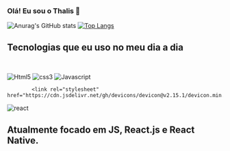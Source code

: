 ### Olá! Eu sou o Thalis 👋

![Anurag's GitHub stats](https://github-readme-stats.vercel.app/api?username=ThalisMontelongo&show_icons=true&theme=tokyonight) 
<a href="https://github.com/ThalisMontelongo/github-readme-stats"></a></a>
[![Top Langs](https://github-readme-stats.vercel.app/api/top-langs/?username=ThalisMontelongo&hide)](https://github.com/ThalisMontelongo/github-readme-stats)
<br>

## Tecnologias que eu uso no meu dia a dia 
<br>

![Html5](HTML5-E34F26?style=for-the-badge&logo=html5&logoColor=white)
![css3](https://img.shields.io/badge/CSS3-1572B6?style=for-the-badge&logo=css3&logoColor=white)
![Javascript](https://img.shields.io/badge/JavaScript-F7DF1E?style=for-the-badge&logo=javascript&logoColor=black)
 
            <link rel="stylesheet" href="https://cdn.jsdelivr.net/gh/devicons/devicon@v2.15.1/devicon.min.css">
              
![react](https://img.shields.io/badge/React-20232A?style=for-the-badge&logo=react&logoColor=61DAFB)


## Atualmente focado em JS, React.js e React Native.







